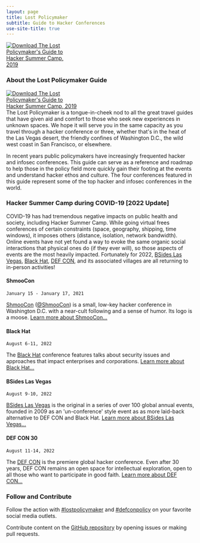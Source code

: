 ```yaml
---
layout: page
title: Lost Policymaker
subtitle: Guide to Hacker Conferences
use-site-title: true
---
```



<div class="d-none d-lg-block">
  <a href="guide"><img src="LostPolicymaker_HackerSummerCamp_2019.png" align="top" align="right" style="max-width: 33%" class="img-thumbnail m-2" alt="Download The Lost Policymaker's Guide to Hacker Summer Camp, 2019"></a>
</div>

### About the Lost Policymaker Guide
<div class="d-lg-none">
  <a href="guide"><img src="LostPolicymaker_HackerSummerCamp_2019.png" align="top" align="right" style="max-width: 40%" class="img-thumbnail m-2" alt="Download The Lost Policymaker's Guide to Hacker Summer Camp, 2019"></a>
</div>
The Lost Policymaker is a tongue-in-cheek nod to all the great travel guides that have given aid and comfort to those who seek new experiences in unknown spaces. We hope it will serve you in the same capacity as you travel through a hacker conference or three, whether that's in the heat of the Las Vegas desert, the friendly confines of Washington D.C., the wild west coast in San Francisco, or elsewhere.

In recent years public policymakers have increasingly frequented hacker and infosec conferences. This guide can serve as a reference and roadmap to help those in the policy field more quickly gain their footing at the events and understand hacker ethos and culture. The four conferences featured in this guide represent some of the top hacker and infosec conferences in the world.

### Hacker Summer Camp during COVID-19 [2022 Update]
COVID-19 has had tremendous negative impacts on public health and society, including Hacker Summer Camp. While going virtual frees conferences of certain constraints (space, geography, shipping, time windows), it imposes others (distance, isolation, network bandwidth). Online events have not yet found a way to evoke the same organic social interactions that physical ones do (if they ever will), so those aspects of events are the most heavily impacted. Fortunately for 2022, [BSides Las Vegas](bsideslv), [Black Hat](blackhat), [DEF CON](defcon), and its associated villages are all returning to in-person activities!


#### ShmooCon
`January 15 - January 17, 2021`

[ShmooCon](https://ShmooCon.org) ([@ShmooCon](https://twitter.com/ShmooCon)) is a small, low-key hacker conference in Washington D.C. with a near-cult following and a sense of humor. Its logo is a moose. [Learn more about ShmooCon...](ShmooCon)

#### Black Hat
`August 6-11, 2022`

The [Black Hat](https://blackhat.com) conference features talks about security issues and approaches that impact enterprises and corporations. [Learn more about Black Hat...](blackhat)

#### BSides Las Vegas
`August 9-10, 2022`

[BSides Las Vegas](https://bsideslv.org) is the original in a series of over 100 global annual events, founded in 2009 as an 'un-conference' style event as as more laid-back alternative to DEF CON and Black Hat. [Learn more about BSides Las Vegas...](bsideslv)

#### DEF CON 30
`August 11-14, 2022`

The [DEF CON](https://defcon.org) is the premiere global hacker conference. Even after 30 years, DEF CON remains an open space for intellectual exploration, open to all those who want to participate in good faith. [Learn more about DEF CON...](defcon)

### Follow and Contribute

Follow the action with [#lostpolicymaker](https://twitter.com/search?q=%23lostpolicymaker) and [#defconpolicy](https://twitter.com/search?q=%23defconpolicy) on your favorite social media outlets.

Contribute content on the [GitHub repository](https://github.com/lostpolicymaker/lostpolicymaker.github.io) by opening issues or making pull requests.
